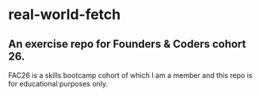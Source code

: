 # real-world-fetch

## An exercise repo for Founders & Coders cohort 26.

FAC26 is a skills bootcamp cohort of which I am a member and this repo is for educational purposes only.
